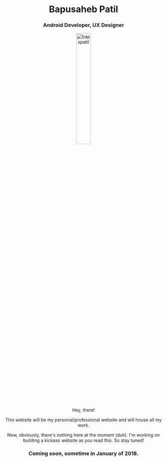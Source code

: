 <h1 style="text-align:center;">Bapusaheb Patil</h1>
<h3 style="text-align:center;">Android Developer, UX Designer</h3>

<p style="text-align:center;"><img src="https://raw.githubusercontent.com/bapspatil/bapspatil.github.io/master/me5.png" alt="bapspatil" align="center" width="30%" height="30%" link="#000000"></p>

<p style="text-align:center;">Hey, there!</p>
<p style="text-align:center;">This website will be my personal/professional website and will house all my work.</p>

<p style="text-align:center;">Now, obviously, there's nothing here at the moment (duh). I'm working on building a kickass website as you read this. So stay tuned!</p>

<h3 style="text-align:center;">Coming soon, sometime in January of 2018.</h3>
